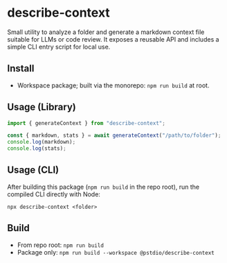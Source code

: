 # describe-context

Small utility to analyze a folder and generate a markdown context file suitable for LLMs or code review. It exposes a reusable API and includes a simple CLI entry script for local use.

## Install

- Workspace package; built via the monorepo: `npm run build` at root.

## Usage (Library)

```ts
import { generateContext } from "describe-context";

const { markdown, stats } = await generateContext("/path/to/folder");
console.log(markdown);
console.log(stats);
```

## Usage (CLI)

After building this package (`npm run build` in the repo root), run the compiled CLI directly with Node:

```
npx describe-context <folder>
```

## Build

- From repo root: `npm run build`
- Package only: `npm run build --workspace @pstdio/describe-context`
